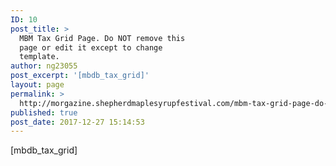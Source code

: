 ```yaml
---
ID: 10
post_title: >
  MBM Tax Grid Page. Do NOT remove this
  page or edit it except to change
  template.
author: ng23055
post_excerpt: '[mbdb_tax_grid]'
layout: page
permalink: >
  http://morgazine.shepherdmaplesyrupfestival.com/mbm-tax-grid-page-do-not-remove-this-page-or-edit-it-except-to-change-template
published: true
post_date: 2017-12-27 15:14:53
---
```

[mbdb_tax_grid]